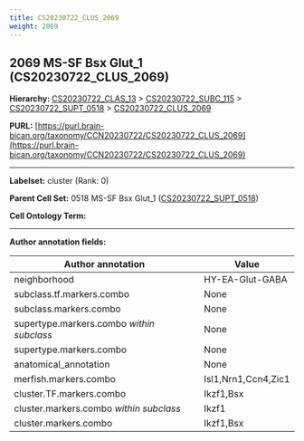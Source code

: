 ```yaml
---
title: CS20230722_CLUS_2069
weight: 2069
---
```

## 2069 MS-SF Bsx Glut_1 (CS20230722_CLUS_2069)
<b>Hierarchy: </b>
[CS20230722_CLAS_13](../CS20230722_CLAS_13) >
[CS20230722_SUBC_115](../CS20230722_SUBC_115) >
[CS20230722_SUPT_0518](../CS20230722_SUPT_0518) >
[CS20230722_CLUS_2069](../CS20230722_CLUS_2069)

**PURL:** [https://purl.brain-bican.org/taxonomy/CCN20230722/CS20230722_CLUS_2069](https://purl.brain-bican.org/taxonomy/CCN20230722/CS20230722_CLUS_2069)

---


**Labelset:** cluster (Rank: 0)

**Parent Cell Set:** 0518 MS-SF Bsx Glut_1 ([CS20230722_SUPT_0518](../CS20230722_SUPT_0518))



**Cell Ontology Term:** 

[MARKER GENES.]: #


---

[TRANSFERRED ANNOTATIONS.]: #


[AUTHOR ANNOTATION FIELDS.]: #


**Author annotation fields:**

| Author annotation | Value |
|-------------------|-------|
|neighborhood|HY-EA-Glut-GABA|
|subclass.tf.markers.combo|None|
|subclass.markers.combo|None|
|supertype.markers.combo _within subclass_|None|
|supertype.markers.combo|None|
|anatomical_annotation|None|
|merfish.markers.combo|Isl1,Nrn1,Ccn4,Zic1|
|cluster.TF.markers.combo|Ikzf1,Bsx|
|cluster.markers.combo _within subclass_|Ikzf1|
|cluster.markers.combo|Ikzf1,Bsx|
